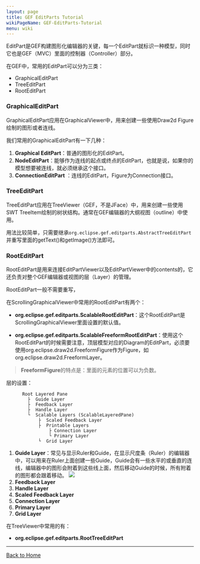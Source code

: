 ```yaml
---
layout: page
title: GEF EditParts Tutorial
wikiPageName: GEF-EditParts-Tutorial
menu: wiki
---
```


EditPart是GEF构建图形化编辑器的关键，每一个EditPart就标识一种模型，同时它也是GEF（MVC）里面的控制器（Controller）部分。

在GEF中，常用的EditPart可以分为三类：

* GraphicalEditPart
* TreeEditPart
* RootEditPart

### GraphicalEditPart

GraphicalEditPart应用在GraphicalViewer中，用来创建一些使用Draw2d Figure绘制的图形或者连线。

我们常用的GraphicalEditPart有一下几种：

1. **Graphical EditPart**：普通的图形化的EditPart。
2. **NodeEditPart**：能够作为连线的起点或终点的EditPart，也就是说，如果你的模型想要被连线，就必须继承这个接口。
3. **ConnectionEditPart** ：连线的EditPart，Figure为Connection接口。

### TreeEditPart

TreeEditPart应用在TreeViewer（GEF，不是JFace）中，用来创建一些使用SWT TreeItem绘制的树状结构。通常在GEF编辑器的大纲视图（outline）中使用。

用法比较简单，只需要继承`org.eclipse.gef.editparts.AbstractTreeEditPart`并重写里面的getText()和getImage()方法即可。


### RootEditPart

RootEditPart是用来连接EditPartViewer以及EditPartViewer中的contents的，它还负责对整个GEF编辑器或视图的层（Layer）的管理。

RootEditPart一般不需要重写，

在ScrollingGraphicalViewer中常用的RootEditPart有两个：

* **org.eclipse.gef.editparts.ScalableRootEditPart**：这个RootEditPart是ScrollingGraphicalViewer里面设置的默认值。

* **org.eclipse.gef.editparts.ScalableFreeformRootEditPart**：使用这个RootEditPart的时候需要注意，顶层模型对应的Diagram的EditPart，必须要使用org.eclipse.draw2d.FreeformFigure作为Figure，如org.eclipse.draw2d.FreeformLayer。

>
> **FreeformFigure**的特点是：里面的元素的位置可以为负数。
> 

层的设置：
	
  		  Root Layered Pane 
    		├  Guide Layer 
    		├  Feedback Layer 
    		├  Handle Layer 
    		└  Scalable Layers (ScalableLayeredPane) 
      			├  Scaled Feedback Layer 
      			├  Printable Layers 
    				├ Connection Layer 
    				└ Primary Layer   
      			└  Grid Layer 
1. **Guide Layer**：常见与显示Ruler和Guide，在显示尺度条（Ruler）的编辑器中，可以用来在Ruler上面创建一些Guide，Guide会有一些水平的或垂直的连线，编辑器中的图形会附着到这些线上面，然后移动Guide的时候，所有附着的图形都会跟着移动。
![]({{site.baseurl}}/eclipse.tutorial/wiki/images/gef_guides.gif)
2. **Feedback Layer**
3. **Handle Layer**
4. **Scaled Feedback Layer**
5. **Connection Layer**
6. **Primary Layer**
7. **Grid Layer**


在TreeViewer中常用的有：

* **org.eclipse.gef.editparts.RootTreeEditPart**

***
[Back to Home]({{site.baseurl}}/eclipse.tutorial/wiki/)
